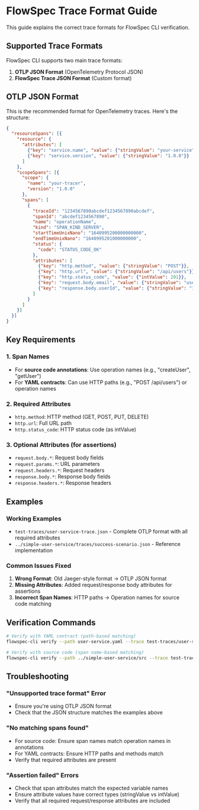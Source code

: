 # FlowSpec Trace Format Guide

This guide explains the correct trace formats for FlowSpec CLI verification.

## Supported Trace Formats

FlowSpec CLI supports two main trace formats:

1. **OTLP JSON Format** (OpenTelemetry Protocol JSON)
2. **FlowSpec Trace JSON Format** (Custom format)

## OTLP JSON Format

This is the recommended format for OpenTelemetry traces. Here's the structure:

```json
{
  "resourceSpans": [{
    "resource": {
      "attributes": [
        {"key": "service.name", "value": {"stringValue": "your-service"}},
        {"key": "service.version", "value": {"stringValue": "1.0.0"}}
      ]
    },
    "scopeSpans": [{
      "scope": {
        "name": "your-tracer",
        "version": "1.0.0"
      },
      "spans": [
        {
          "traceId": "1234567890abcdef1234567890abcdef",
          "spanId": "abcdef1234567890",
          "name": "operationName",
          "kind": "SPAN_KIND_SERVER",
          "startTimeUnixNano": "1640995200000000000",
          "endTimeUnixNano": "1640995201000000000",
          "status": {
            "code": "STATUS_CODE_OK"
          },
          "attributes": [
            {"key": "http.method", "value": {"stringValue": "POST"}},
            {"key": "http.url", "value": {"stringValue": "/api/users"}},
            {"key": "http.status_code", "value": {"intValue": 201}},
            {"key": "request.body.email", "value": {"stringValue": "user@example.com"}},
            {"key": "response.body.userId", "value": {"stringValue": "12345"}}
          ]
        }
      ]
    }]
  }]
}
```

## Key Requirements

### 1. Span Names
- For **source code annotations**: Use operation names (e.g., "createUser", "getUser")
- For **YAML contracts**: Can use HTTP paths (e.g., "POST /api/users") or operation names

### 2. Required Attributes
- `http.method`: HTTP method (GET, POST, PUT, DELETE)
- `http.url`: Full URL path
- `http.status_code`: HTTP status code (as intValue)

### 3. Optional Attributes (for assertions)
- `request.body.*`: Request body fields
- `request.params.*`: URL parameters
- `request.headers.*`: Request headers
- `response.body.*`: Response body fields
- `response.headers.*`: Response headers

## Examples

### Working Examples
- `test-traces/user-service-trace.json` - Complete OTLP format with all required attributes
- `../simple-user-service/traces/success-scenario.json` - Reference implementation

### Common Issues Fixed

1. **Wrong Format**: Old Jaeger-style format → OTLP JSON format
2. **Missing Attributes**: Added request/response body attributes for assertions
3. **Incorrect Span Names**: HTTP paths → Operation names for source code matching

## Verification Commands

```bash
# Verify with YAML contract (path-based matching)
flowspec-cli verify --path user-service.yaml --trace test-traces/user-service-trace.json

# Verify with source code (span name-based matching)
flowspec-cli verify --path ../simple-user-service/src --trace test-traces/user-service-trace.json
```

## Troubleshooting

### "Unsupported trace format" Error
- Ensure you're using OTLP JSON format
- Check that the JSON structure matches the examples above

### "No matching spans found"
- For source code: Ensure span names match operation names in annotations
- For YAML contracts: Ensure HTTP paths and methods match
- Verify that required attributes are present

### "Assertion failed" Errors
- Check that span attributes match the expected variable names
- Ensure attribute values have correct types (stringValue vs intValue)
- Verify that all required request/response attributes are included